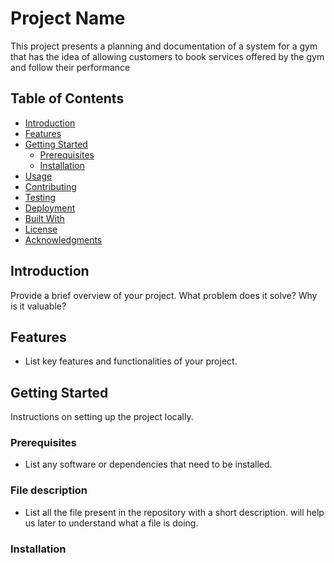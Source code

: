 # Project Name

This project presents a planning and documentation of a system for a gym that has the idea of allowing customers to book services offered by the gym and follow their performance

## Table of Contents

- [Introduction](#introduction)
- [Features](#features)
- [Getting Started](#getting-started)
  - [Prerequisites](#prerequisites)
  - [Installation](#installation)
- [Usage](#usage)
- [Contributing](#contributing)
- [Testing](#testing)
- [Deployment](#deployment)
- [Built With](#built-with)
- [License](#license)
- [Acknowledgments](#acknowledgments)

## Introduction

Provide a brief overview of your project. What problem does it solve? Why is it valuable?

## Features

- List key features and functionalities of your project.

## Getting Started

Instructions on setting up the project locally.

### Prerequisites

- List any software or dependencies that need to be installed.
### File description 
- List all the file present in the repository with a short description. will help us later to understand what a file is doing.
### Installation
